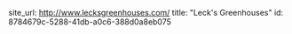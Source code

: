 site_url: http://www.lecksgreenhouses.com/
title: "Leck's Greenhouses"
id: 8784679c-5288-41db-a0c6-388d0a8eb075
